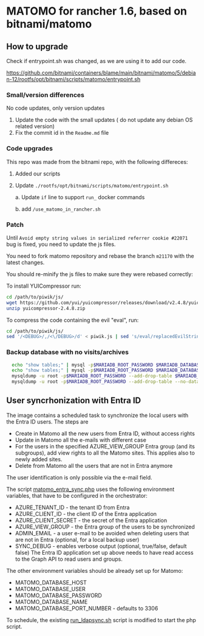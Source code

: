
# MATOMO for rancher 1.6, based on bitnami/matomo



## How to upgrade

Check if entrypoint.sh was changed, as we are using it to add our code.

https://github.com/bitnami/containers/blame/main/bitnami/matomo/5/debian-12/rootfs/opt/bitnami/scripts/matomo/entrypoint.sh


### Small/version differences

No code updates, only version updates

1. Update the code with the small updates ( do not update any debian OS related version)
2. Fix the commit id in the `Readme.md` file

### Code upgrades

This repo was made from the bitnami repo, with the following differeces:

1. Added our scripts 

2. Update `./rootfs/opt/bitnami/scripts/matomo/entrypoint.sh`

    a. Update `if` line to support `run_` docker commands
    
    b. add `/use_matomo_in_rancher.sh`




### Patch

Until ` Avoid empty string values in serialized referrer cookie #22071 ` bug is fixed, you need to update the js files.

You need to fork matomo repository and rebase the branch `m21170` with the latest changes.

You should re-minify the js files to make sure they were rebased correctly:


  To install YUICompressor run:
 
  ```bash
  cd /path/to/piwik/js/
  wget https://github.com/yui/yuicompressor/releases/download/v2.4.8/yuicompressor-2.4.8.zip
  unzip yuicompressor-2.4.8.zip
  ```

  To compress the code containing the evil "eval", run:

  ```bash
  cd /path/to/piwik/js/
  sed '/<DEBUG>/,/<\/DEBUG>/d' < piwik.js | sed 's/eval/replacedEvilString/' | java -jar yuicompressor-2.4.8.jar --type js --line-break 1000 | sed 's/replacedEvilString/eval/' | sed 's/^[/][*]/\/*!/' > piwik.min.js && cp piwik.min.js ../piwik.js && cp piwik.min.js ../matomo.js
  ```

### Backup database with no visits/archives

  ```bash
    echo "show tables;" | mysql -p$MARIADB_ROOT_PASSWORD $MARIADB_DATABASE | grep -v ^matomo_log_ | grep -v ^matomo_archive_ | grep -v ^Tables_in_eea | tr '\n' ' ' >  /var/lib/mysql/tablelist.txt
    echo "show tables;" | mysql -p$MARIADB_ROOT_PASSWORD $MARIADB_DATABASE | grep -E '^matomo_log_|^matomo_archive_' | grep -v ^Tables_in_eea | tr '\n' ' ' >  /var/lib/mysql/tablelist-data.txt
    mysqldump -u root -p$MARIADB_ROOT_PASSWORD --add-drop-table $MARIADB_DATABASE $(cat /var/lib/mysql/tablelist.txt) > /var/lib/mysql/backup_$(date '+%F').sql
    mysqldump -u root -p$MARIADB_ROOT_PASSWORD --add-drop-table --no-data  $MARIADB_DATABASE $(cat /var/lib/mysql/tablelist-data.txt)  >> /var/lib/mysql/backup_$(date '+%F').sql

  ```

## User syncrhonization with Entra ID

The image contains a scheduled task to synchronize the local users with the Entra ID users. The steps are
* Create in Matomo all the new users from Entra ID, without access rights
* Update in Matomo all the e-mails with different case
* For the users in the specified AZURE_VIEW_GROUP Entra group (and its subgroups), add view rights to all the Matomo sites. This applies also to newly added sites.
* Delete from Matomo all the users that are not in Entra anymore

The user identification is only possible via the e-mail field. 

The script [matomo_entra_sync.php](matomo_entra_sync.php) uses the following environment variables, that have to be configured in the orchestrator:

* AZURE_TENANT_ID - the tenant ID from Entra
* AZURE_CLIENT_ID - the client ID of the Entra application
* AZURE_CLIENT_SECRET - the secret of the Entra application
* AZURE_VIEW_GROUP - the Entra group of the users to be synchronized
* ADMIN_EMAIL - a user e-mail to be avoided when deleting users that are not in Entra (optional, for a local backup user)
* SYNC_DEBUG - enables verbose output (optional, true/false, default false)
The Entra ID application set up above needs to have read access to the Graph API to read users and groups.  

The other environment variables should be already set up for Matomo:
* MATOMO_DATABASE_HOST
* MATOMO_DATABASE_USER
* MATOMO_DATABASE_PASSWORD
* MATOMO_DATABASE_NAME
* MATOMO_DATABASE_PORT_NUMBER - defaults to 3306

To schedule, the existing [run_ldapsync.sh](run_ldapsync.sh) script is modified to start the php script.
